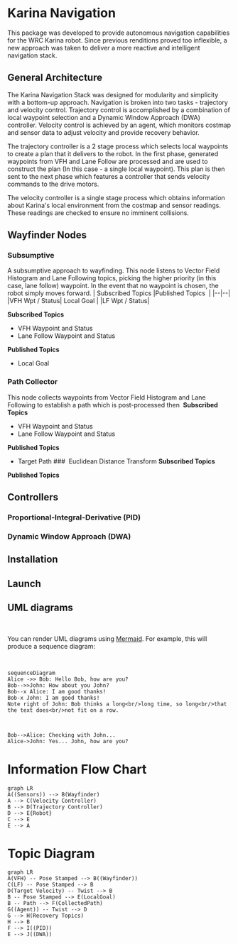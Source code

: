 # Karina Navigation
This package was developed to provide autonomous navigation capabilities for the WRC Karina robot. Since previous renditions proved too inflexible, a new approach was taken to deliver a more reactive and intelligent navigation stack.

## General Architecture
The Karina Navigation Stack was designed for modularity and simplicity with a bottom-up approach. Navigation is broken into two tasks - trajectory and velocity control. Trajectory control is accomplished by a combination of local waypoint selection and a Dynamic Window Approach (DWA) controller. Velocity control is achieved by an agent, which monitors costmap and sensor data to adjust velocity and provide recovery behavior.

The trajectory controller is a 2 stage process which selects local waypoints to create a plan that it delivers to the robot. In the first phase, generated waypoints from VFH and Lane Follow are processed and are used to construct the plan (In this case - a single local waypoint). This plan is then sent to the next phase which features a controller that sends velocity commands to the drive motors.

The velocity controller is a single stage process which obtains information about Karina's local environment from the costmap and sensor readings. These readings are checked to ensure no imminent collisions.

## Wayfinder Nodes
### Subsumptive
A subsumptive approach to wayfinding. This node listens to Vector Field Histogram and Lane Following topics, picking the higher priority (in this case, lane follow) waypoint. In the event that no waypoint is chosen, the robot simply moves forward.
| Subscribed Topics |Published Topics  |
|--|--|
|VFH Wpt / Status| Local Goal |
|LF Wpt / Status|

**Subscribed Topics**
- VFH Waypoint and Status
- Lane Follow Waypoint and Status

**Published Topics**
- Local Goal
### Path Collector
This node collects waypoints from Vector Field Histogram and Lane Following to establish a path which is post-processed then 
**Subscribed Topics**
- VFH Waypoint and Status
- Lane Follow Waypoint and Status

**Published Topics**
- Target Path
###  Euclidean Distance Transform
**Subscribed Topics**

**Published Topics**
## Controllers
### Proportional-Integral-Derivative (PID)
### Dynamic Window Approach (DWA)
## Installation
## Launch
## UML diagrams

 

You can render UML diagrams using [Mermaid](https://mermaidjs.github.io/). For example, this will produce a sequence diagram:

 

```mermaid
sequenceDiagram
Alice ->> Bob: Hello Bob, how are you?
Bob-->>John: How about you John?
Bob--x Alice: I am good thanks!
Bob-x John: I am good thanks!
Note right of John: Bob thinks a long<br/>long time, so long<br/>that the text does<br/>not fit on a row.

 

Bob-->Alice: Checking with John...
Alice->John: Yes... John, how are you?
```

# Information Flow Chart
```mermaid
graph LR
A((Sensors)) --> B(Wayfinder)
A --> C(Velocity Controller)
B --> D(Trajectory Controller)
D --> E{Robot}
C --> E
E --> A
```

# Topic Diagram
```mermaid
graph LR
A(VFH) -- Pose Stamped --> B((Wayfinder))
C(LF) -- Pose Stamped --> B
D(Target Velocity) -- Twist --> B
B -- Pose Stamped --> E(LocalGoal)
B -- Path --> F(CollectedPath)
G((Agent)) -- Twist --> D
G --> H(Recovery Topics)
H --> B
F --> I((PID))
E --> J((DWA))
```
